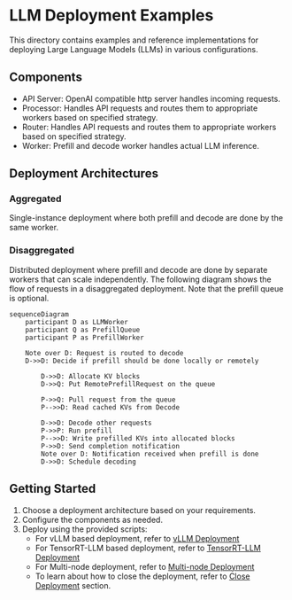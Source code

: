 <!--
SPDX-FileCopyrightText: Copyright (c) 2025 NVIDIA CORPORATION & AFFILIATES. All rights reserved.
SPDX-License-Identifier: Apache-2.0

Licensed under the Apache License, Version 2.0 (the "License");
you may not use this file except in compliance with the License.
You may obtain a copy of the License at

http://www.apache.org/licenses/LICENSE-2.0

Unless required by applicable law or agreed to in writing, software
distributed under the License is distributed on an "AS IS" BASIS,
WITHOUT WARRANTIES OR CONDITIONS OF ANY KIND, either express or implied.
See the License for the specific language governing permissions and
limitations under the License.
-->

# LLM Deployment Examples

This directory contains examples and reference implementations for deploying Large Language Models (LLMs) in various configurations.

## Components

- API Server: OpenAI compatible http server handles incoming requests.
- Processor: Handles API requests and routes them to appropriate workers based on specified strategy.
- Router: Handles API requests and routes them to appropriate workers based on specified strategy.
- Worker: Prefill and decode worker handles actual LLM inference.

## Deployment Architectures

### Aggregated
Single-instance deployment where both prefill and decode are done by the same worker.

### Disaggregated
Distributed deployment where prefill and decode are done by separate workers that can scale independently.
The following diagram shows the flow of requests in a disaggregated deployment.
Note that the prefill queue is optional.

```mermaid
sequenceDiagram
    participant D as LLMWorker
    participant Q as PrefillQueue
    participant P as PrefillWorker

    Note over D: Request is routed to decode
    D->>D: Decide if prefill should be done locally or remotely

        D->>D: Allocate KV blocks
        D->>Q: Put RemotePrefillRequest on the queue

        P->>Q: Pull request from the queue
        P-->>D: Read cached KVs from Decode

        D->>D: Decode other requests
        P->>P: Run prefill
        P-->>D: Write prefilled KVs into allocated blocks
        P->>D: Send completion notification
        Note over D: Notification received when prefill is done
        D->>D: Schedule decoding
```

## Getting Started

1. Choose a deployment architecture based on your requirements.
2. Configure the components as needed.
3. Deploy using the provided scripts:
   - For vLLM based deployment, refer to [vLLM Deployment](./docs/vllm_deployment.md)
   - For TensorRT-LLM based deployment, refer to [TensorRT-LLM Deployment](./docs/tensorrt_llm_deployment.md)
   - For Multi-node deployment, refer to [Multi-node Deployment](./docs/multi_node_deployment.md)
   - To learn about how to close the deployment, refer to [Close Deployment](../../docs/guides/dynamo_serve.md#close-deployment) section.
